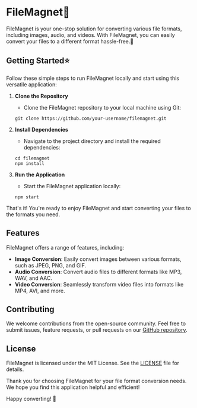 
# FileMagnet🚀

FileMagnet is your one-stop solution for converting various file formats, including images, audio, and videos. With FileMagnet, you can easily convert your files to a different format hassle-free.🤝

## Getting Started⭐️

Follow these simple steps to run FileMagnet locally and start using this versatile application:

1. **Clone the Repository**
    - Clone the FileMagnet repository to your local machine using Git:
    ```shell
    git clone https://github.com/your-username/filemagnet.git
    ```

2. **Install Dependencies**
    - Navigate to the project directory and install the required dependencies:
    ```shell
    cd filemagnet
    npm install
    ```

3. **Run the Application**
    - Start the FileMagnet application locally:
    ```shell
    npm start
    ```

That's it! You're ready to enjoy FileMagnet and start converting your files to the formats you need.

## Features

FileMagnet offers a range of features, including:

- **Image Conversion**: Easily convert images between various formats, such as JPEG, PNG, and GIF.
- **Audio Conversion**: Convert audio files to different formats like MP3, WAV, and AAC.
- **Video Conversion**: Seamlessly transform video files into formats like MP4, AVI, and more.

## Contributing

We welcome contributions from the open-source community. Feel free to submit issues, feature requests, or pull requests on our [GitHub repository](https://github.com/your-username/FileMagnet-File-Converter.git).

## License

FileMagnet is licensed under the MIT License. See the [LICENSE](./LICENSE) file for details.

Thank you for choosing FileMagnet for your file format conversion needs. We hope you find this application helpful and efficient!

Happy converting! 🚀
